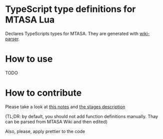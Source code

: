 # TypeScript type definitions for MTASA Lua

Declares TypeScripts types for MTASA. They are generated with
[wiki-parser](https://gitlab.toliak.ru/mtasa/typescript/wiki-parser-python#typescript-types-definitions-generator).

# How to use

TODO

# How to contribute

Please take a look at
[this notes](https://gitlab.toliak.ru/mtasa/typescript/wiki-parser-python#typescript-types-definitions-generator)
and
[the stages description](https://gitlab.toliak.ru/mtasa/typescript/wiki-parser-python/docs/FunctionDocPipeline.png)

(TL;DR: by default, you should not add function definitions manually. Thay can be parsed from MTASA Wiki and then
edited)

Also, please, apply prettier to the code



